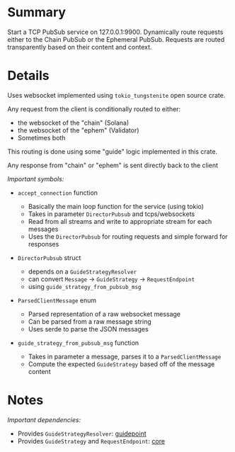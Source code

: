 
# Summary

Start a TCP PubSub service on 127.0.0.1:9900.
Dynamically route requests either to the Chain PubSub or the Ephemeral PubSub.
Requests are routed transparently based on their content and context.

# Details

Uses websocket implemented using `tokio_tungstenite` open source crate.

Any request from the client is conditionally routed to either:

- the websocket of the "chain" (Solana)
- the websocket of the "ephem" (Validator)
- Sometimes both

This routing is done using some "guide" logic implemented in this crate.

Any response from "chain" or "ephem" is sent directly back to the client

*Important symbols:*

- `accept_connection` function
  - Basically the main loop function for the service (using tokio)
  - Takes in parameter `DirectorPubsub` and tcps/websockets
  - Read from all streams and write to appropriate stream for each messages
  - Uses the `DirectorPubsub` for routing requests and simple forward for responses

- `DirectorPubsub` struct
  - depends on a `GuideStrategyResolver`
  - can convert `Message` -> `GuideStrategy` -> `RequestEndpoint`
  - using `guide_strategy_from_pubsub_msg`

- `ParsedClientMessage` enum
  - Parsed representation of a raw websocket message
  - Can be parsed from a raw message string
  - Uses serde to parse the JSON messages

- `guide_strategy_from_pubsub_msg` function
  - Takes in parameter a message, parses it to a `ParsedClientMessage`
  - Compute the expected `GuideStrategy` based off of the message content

# Notes

*Important dependencies:*

- Provides `GuideStrategyResolver`: [guidepoint](../guidepoint/README.md)
- Provides `GuideStrategy` and `RequestEndpoint`: [core](../core/README.md)
